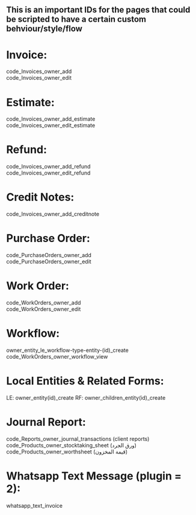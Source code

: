 
## **This is an important IDs for the pages that could be scripted to have a certain custom behviour/style/flow**

# Invoice: 
code_Invoices_owner_add \
code_Invoices_owner_edit

# Estimate:
code_Invoices_owner_add_estimate \
code_Invoices_owner_edit_estimate

# Refund:
code_Invoices_owner_add_refund \
code_Invoices_owner_edit_refund

# Credit Notes:
code_Invoices_owner_add_creditnote

# Purchase Order:
code_PurchaseOrders_owner_add \
code_PurchaseOrders_owner_edit

# Work Order:
code_WorkOrders_owner_add \
code_WorkOrders_owner_edit

# Workflow:
owner_entity_le_workflow-type-entity-(id)_create \
code_WorkOrders_owner_workflow_view

# Local Entities & Related Forms:
LE: owner_entity(id)_create
RF: owner_children_entity(id)_create

# Journal Report:
code_Reports_owner_journal_transactions (client reports) \
code_Products_owner_stocktaking_sheet (ورق الجرد) \
code_Products_owner_worthsheet (قيمة المخزون)

# Whatsapp Text Message (plugin = 2):
whatsapp_text_invoice
